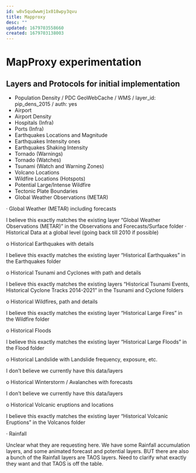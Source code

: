 ```yaml
---
id: w8v5qudwwmj1x018wpy3qvu
title: Mapproxy
desc: ""
updated: 1679703558660
created: 1679703138003
---
```


# MapProxy experimentation

## Layers and Protocols for initial implementation

- Population Density / PDC GeoWebCache / WMS / layer_id: pip_dens_2015 / auth: yes
- Airport
- Airport Density
- Hospitals (Infra)
- Ports (Infra)
- Earthquakes Locations and Magnitude
- Earthquakes Intensity ones
- Earthquakes Shaking Intensity
- Tornado (Warnings)
- Tornado (Watches)
- Tsunami (Watch and Warning Zones)
- Volcano Locations
- Wildfire Locations (Hotspots)
- Potential Large/Intense Wildfire
- Tectonic Plate Boundaries
- Global Weather Observations (METAR)

· Global Weather (METAR) including forecasts

I believe this exactly matches the existing layer “Global Weather Observations (METAR)” in the Observations and Forecasts/Surface folder
· Historical Data at a global level (going back till 2010 if possible)

o Historical Earthquakes with details

I believe this exactly matches the existing layer “Historical Earthquakes” in the Earthquakes folder

o Historical Tsunami and Cyclones with path and details

I believe this exactly matches the existing layers “Historical Tsunami Events, Historical Cyclone Tracks 2014-2021” in the Tsunami and Cyclone folders

o Historical Wildfires, path and details

I believe this exactly matches the existing layer “Historical Large Fires” in the Wildfire folder

o Historical Floods

I believe this exactly matches the existing layer “Historical Large Floods” in the Flood folder

o Historical Landslide with Landslide frequency, exposure, etc.

I don’t believe we currently have this data/layers

o Historical Winterstorm / Avalanches with forecasts

I don’t believe we currently have this data/layers

o Historical Volcanic eruptions and locations

I believe this exactly matches the existing layer “Historical Volcanic Eruptions” in the Volcanos folder

· Rainfall

Unclear what they are requesting here. We have some Rainfall accumulation layers, and some animated forecast and potential layers. BUT there are also a bunch of the Rainfall layers are TAOS layers. Need to clarify what exactly they want and that TAOS is off the table.
